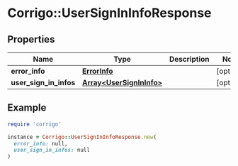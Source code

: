 # Corrigo::UserSignInInfoResponse

## Properties

| Name | Type | Description | Notes |
| ---- | ---- | ----------- | ----- |
| **error_info** | [**ErrorInfo**](ErrorInfo.md) |  | [optional] |
| **user_sign_in_infos** | [**Array&lt;UserSignInInfo&gt;**](UserSignInInfo.md) |  | [optional] |

## Example

```ruby
require 'corrigo'

instance = Corrigo::UserSignInInfoResponse.new(
  error_info: null,
  user_sign_in_infos: null
)
```

